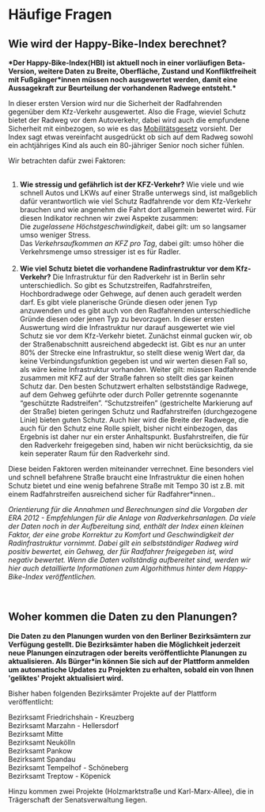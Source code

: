 # Häufige Fragen


## Wie wird der Happy-Bike-Index berechnet?

**\*Der Happy-Bike-Index(HBI) ist aktuell noch in einer vorläufigen Beta-Version, weitere Daten zu Breite, Oberfläche, Zustand und Konfliktfreiheit mit Fußgänger\*innen müssen noch ausgewertet werden, damit eine Aussagekraft zur Beurteilung der vorhandenen Radwege entsteht.\***

In dieser ersten Version wird nur die Sicherheit der Radfahrenden gegenüber dem Kfz-Verkehr ausgewertet. Also die Frage, wieviel Schutz bietet der Radweg vor dem Autoverkehr, dabei wird auch die empfundene Sicherheit mit einbezogen, so wie es das [Mobilitätsgesetz](https://www.berlin.de/senuvk/verkehr/mobilitaetsgesetz/ "Mobilitätsgesetz") vorsieht. Der Index sagt etwas vereinfacht ausgedrückt ob sich auf dem Radweg sowohl ein achtjähriges Kind als auch ein 80-jähriger Senior noch sicher fühlen. 

Wir betrachten dafür zwei Faktoren:
<br><br> 
1.    **Wie stressig und gefährlich ist der KFZ-Verkehr?**
Wie viele und wie schnell Autos und LKWs auf einer Straße unterwegs sind, ist maßgeblich dafür verantwortlich wie viel Schutz Radfahrende vor dem Kfz-Verkehr brauchen und wie angenehm die Fahrt dort allgemein bewertet wird. Für diesen Indikator rechnen wir zwei Aspekte zusammen:   
Die *zugelassene Höchstgeschwindigkeit*, dabei gilt: um so langsamer umso weniger Stress.  
Das *Verkehrsaufkommen an KFZ pro Tag*, dabei gilt: umso höher die Verkehrsmenge umso stressiger ist es für Radler. <br><br> 
2.    **Wie viel Schutz bietet die vorhandene Radinfrastruktur vor dem Kfz-Verkehr?**
Die Infrastruktur für den Radverkehr ist in Berlin sehr unterschiedlich. So gibt es Schutzstreifen, Radfahrstreifen, Hochbordradwege oder Gehwege, auf denen auch geradelt werden darf. Es gibt viele planerische Gründe diesen oder jenen Typ anzuwenden und es gibt auch von den Radfahrenden unterschiedliche Gründe diesen oder jenen Typ zu bevorzugen. In dieser ersten Auswertung wird die Infrastruktur nur darauf ausgewertet wie viel Schutz sie vor dem Kfz-Verkehr bietet. Zunächst einmal gucken wir, ob der Straßenabschnitt ausreichend abgedeckt ist. Gibt es nur an unter 80% der Strecke eine Infrastruktur, so stellt diese wenig Wert dar, da keine Verbindungsfunktion gegeben ist und wir werten diesen Fall so, als wäre keine Infrastruktur vorhanden. Weiter gilt: müssen Radfahrende zusammen mit KFZ auf der Straße fahren so stellt dies gar keinen Schutz dar. Den besten Schutzwert erhalten selbstständige Radwege, auf dem Gehweg geführte oder durch Poller getrennte sogenannte “geschützte Radstreifen”. “Schutzstreifen” (gestrichelte Markierung auf der Straße) bieten geringen Schutz und Radfahrstreifen (durchgezogene Linie) bieten guten Schutz. Auch hier wird die Breite der Radwege, die auch für den Schutz eine Rolle spielt, bisher nicht einbezogen, das Ergebnis ist daher nur ein erster Anhaltspunkt. Busfahrstreifen, die für den Radverkehr freigegeben sind, haben wir nicht berücksichtig, da sie kein seperater Raum für den Radverkehr sind.

Diese beiden Faktoren werden miteinander verrechnet. Eine besonders viel und schnell befahrene Straße braucht eine Infrastruktur die einen hohen Schutz bietet und eine wenig befahrene Straße mit Tempo 30 ist z.B. mit einem Radfahrstreifen ausreichend sicher für Radfahrer\*innen..

*Orientierung für die Annahmen und Berechnungen sind die Vorgaben der ERA 2012 - Empfehlungen für die Anlage von Radverkehrsanlagen. Da viele der Daten noch in der Aufbereitung sind, enthält der Index einen kleinen Faktor, der eine grobe Korrektur zu Komfort und Geschwindigkeit der Radinfrastruktur vornimmt. Dabei gilt ein selbstständiger Radweg wird positiv bewertet, ein Gehweg, der für Radfahrer freigegeben ist, wird negativ bewertet.
Wenn die Daten vollständig aufbereitet sind, werden wir hier auch detaillierte Informationen zum Algorhithmus hinter dem Happy-Bike-Index veröffentlichen.*


<br>

## Woher kommen die Daten zu den Planungen? 

**Die Daten zu den Planungen wurden von den Berliner Bezirksämtern zur Verfügung gestellt. Die Bezirksämter haben die Möglichkeit jederzeit neue Planungen einzutragen oder bereits veröffentlichte Planungen zu aktualisieren. Als  Bürger\*in können Sie sich auf der Plattform anmelden um automatische Updates zu Projekten zu erhalten, sobald ein von Ihnen 'geliktes' Projekt aktualisiert wird.**

Bisher haben folgenden Bezirksämter Projekte auf der Plattform veröffentlicht:

Bezirksamt Friedrichshain - Kreuzberg  
Bezirksamt Marzahn - Hellersdorf  
Bezirksamt Mitte  
Bezirksamt Neukölln  
Bezirksamt Pankow  
Bezirksamt Spandau  
Bezirksamt Tempelhof - Schöneberg  
Bezirksamt Treptow - Köpenick  

Hinzu kommen zwei Projekte (Holzmarktstraße und Karl-Marx-Allee), die in Trägerschaft der Senatsverwaltung liegen.


